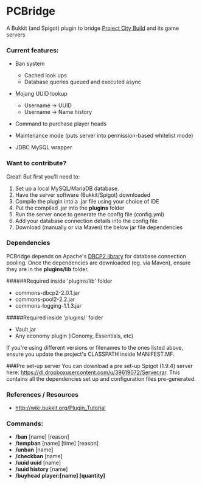 # PCBridge
A Bukkit (and Spigot) plugin to bridge [Project City Build](www.projectcitybuild.com) and its game servers

### Current features:
* Ban system
  * Cached look ups
  * Database queries queued and executed async
* Mojang UUID lookup
  * Username -> UUID
  * Username -> Name history
* Command to purchase player heads
* Maintenance mode (puts server into permission-based whitelist mode)

* JDBC MySQL wrapper

### Want to contribute?
Great! But first you'll need to:

1. Set up a local MySQL/MariaDB database.
2. Have the server software (Bukkit/Spigot) downloaded
3. Compile the plugin into a .jar file using your choice of IDE 
4. Put the compiled .jar into the <b>plugins</b> folder
5. Run the server once to generate the config file (config.yml)
6. Add your database connection details into the config file
7. Download (manually or via Maven) the below jar file dependencies

### Dependencies
PCBridge depends on Apache's [DBCP2 library](https://commons.apache.org/proper/commons-dbcp/) for database connection pooling. Once the dependencies are downloaded (eg. via Maven), ensure they are in the <b>plugins/lib</b> folder.

######Required inside 'plugins/lib' folder
* commons-dbcp2-2.0.1.jar
* commons-pool2-2.2.jar
* commons-logging-1.1.3.jar

#####Required inside 'plugins/' folder
* Vault.jar
* Any economy plugin (iConomy, Essentials, etc)

If you're using different versions or filenames to the ones listed above, ensure you update the project's CLASSPATH inside MANIFEST.MF.

###Pre set-up server
You can download a pre set-up Spigot (1.9.4) server here: https://dl.dropboxusercontent.com/u/39619072/Server.rar.
This contains all the dependencies set up and configuration files pre-generated.

### References / Resources
* http://wiki.bukkit.org/Plugin_Tutorial

### Commands:
* <b>/ban</b> [name] [reason]
* <b>/tempban</b> [name] [time] [reason]
* <b>/unban</b> [name]
* <b>/checkban</b> [name]
* <b>/uuid uuid</b> [name]
* <b>/uuid history</b> [name]
* <b>/buyhead player:[name] [quantity]
